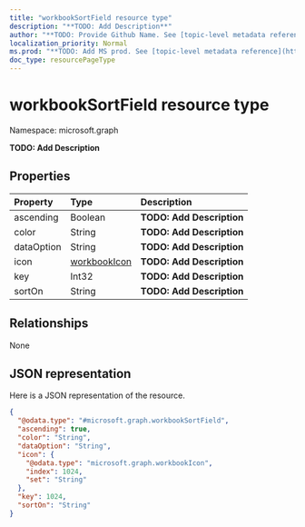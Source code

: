 ```yaml
---
title: "workbookSortField resource type"
description: "**TODO: Add Description**"
author: "**TODO: Provide Github Name. See [topic-level metadata reference](https://msgo.azurewebsites.net/add/document/guidelines/metadata.html#topic-level-metadata)**"
localization_priority: Normal
ms.prod: "**TODO: Add MS prod. See [topic-level metadata reference](https://msgo.azurewebsites.net/add/document/guidelines/metadata.html#topic-level-metadata)**"
doc_type: resourcePageType
---
```


# workbookSortField resource type


Namespace: microsoft.graph

**TODO: Add Description**

## Properties
|Property|Type|Description|
|:---|:---|:---|
|ascending|Boolean|**TODO: Add Description**|
|color|String|**TODO: Add Description**|
|dataOption|String|**TODO: Add Description**|
|icon|[workbookIcon](../resources/workbookicon.md)|**TODO: Add Description**|
|key|Int32|**TODO: Add Description**|
|sortOn|String|**TODO: Add Description**|

## Relationships
None

## JSON representation
Here is a JSON representation of the resource.
<!-- {
  "blockType": "resource",
  "@odata.type": "microsoft.graph.workbookSortField"
}
-->
``` json
{
  "@odata.type": "#microsoft.graph.workbookSortField",
  "ascending": true,
  "color": "String",
  "dataOption": "String",
  "icon": {
    "@odata.type": "microsoft.graph.workbookIcon",
    "index": 1024,
    "set": "String"
  },
  "key": 1024,
  "sortOn": "String"
}
```

